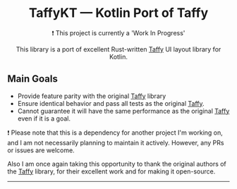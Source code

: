 <div align="center">

# TaffyKT — Kotlin Port of Taffy

:heavy_exclamation_mark: This project is currently a 'Work In Progress'

This library is a port of excellent Rust-written [Taffy][taffy_url] UI layout
library for Kotlin.

</div>

## Main Goals
- Provide feature parity with the original [Taffy][taffy_url] library
- Ensure identical behavior and pass all tests as the original [Taffy][taffy_url].
- Cannot guarantee it will have the same performance as the original [Taffy][taffy_url] even if it is a goal.

:heavy_exclamation_mark: Please note that this is a dependency for another project I'm working on, and
I am not necessarily planning to maintain it actively. However, any PRs or issues are welcome.

Also I am once again taking this opportunity to thank the original authors of the [Taffy][taffy_url] library,
for their excellent work and for making it open-source.

[taffy_url]: https://github.com/DioxusLabs/taffy

----
